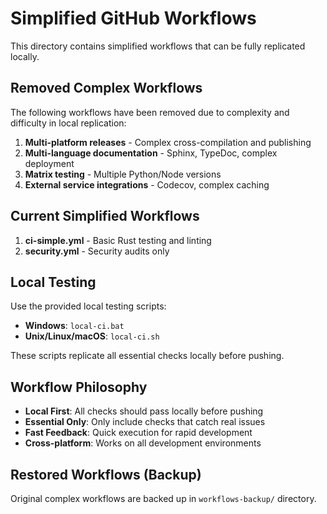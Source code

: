 # Simplified GitHub Workflows

This directory contains simplified workflows that can be fully replicated locally.

## Removed Complex Workflows

The following workflows have been removed due to complexity and difficulty in local replication:

1. **Multi-platform releases** - Complex cross-compilation and publishing
2. **Multi-language documentation** - Sphinx, TypeDoc, complex deployment
3. **Matrix testing** - Multiple Python/Node versions
4. **External service integrations** - Codecov, complex caching

## Current Simplified Workflows

1. **ci-simple.yml** - Basic Rust testing and linting
2. **security.yml** - Security audits only

## Local Testing

Use the provided local testing scripts:

- **Windows**: `local-ci.bat`
- **Unix/Linux/macOS**: `local-ci.sh`

These scripts replicate all essential checks locally before pushing.

## Workflow Philosophy

- **Local First**: All checks should pass locally before pushing
- **Essential Only**: Only include checks that catch real issues
- **Fast Feedback**: Quick execution for rapid development
- **Cross-platform**: Works on all development environments

## Restored Workflows (Backup)

Original complex workflows are backed up in `workflows-backup/` directory.